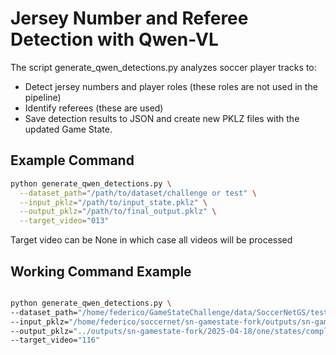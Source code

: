 # Jersey Number and Referee Detection with Qwen-VL

The script generate_qwen_detections.py analyzes soccer player tracks to:
- Detect jersey numbers and player roles (these roles are not used in the pipeline)
- Identify referees (these are used)
- Save detection results to JSON and create new PKLZ files with the updated Game State.

## Example Command

```bash
python generate_qwen_detections.py \
  --dataset_path="/path/to/dataset/challenge or test" \
  --input_pklz="/path/to/input_state.pklz" \
  --output_pklz="/path/to/final_output.pklz" \
  --target_video="013"
```  
 Target video can be None in which case all videos will be processed

## Working Command Example 

```bash

python generate_qwen_detections.py \
--dataset_path="/home/federico/GameStateChallenge/data/SoccerNetGS/test" \
--input_pklz="/home/federico/soccernet/sn-gamestate-fork/outputs/sn-gamestate-fork/2025-04-18/one/states/entire_test_ouryolo.pklz" \
--output_pklz="../outputs/sn-gamestate-fork/2025-04-18/one/states/completo.pklz" \
--target_video="116"